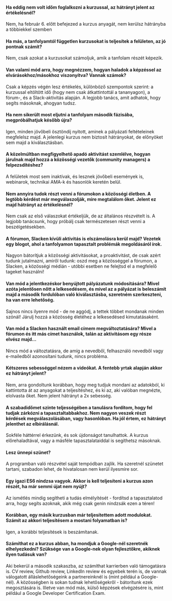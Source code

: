 #### Ha eddig nem volt időm foglalkozni a kurzussal, az hátrányt jelent az értékelésnél?

Nem, ha február 6. előtt befejezed a kurzus anyagát, nem kerülsz hátrányba a többiekkel szemben

#### Ha más, a tanfolyamtól független kurzusokat is teljesítek a felületen, az jó pontnak számít?

Nem, csak azokat a kurzusokat számoljuk, amik a tanfolam részét képezik.

#### Van valami mód arra, hogy megnézzem, hogyan haladok a képzéssel az elvárásokhoz/másokhoz viszonyítva? Vannak számok?

Csak a képzés végén lesz értékelés, különböző szempontok szerint: a kurzussal eltöltött idő (hogy nem csak átkattintottál a tananyagon), a fórum-, és a Slack-aktivitás alapján. A legjobb tanács, amit adhatok, hogy segíts másoknak, ahogyan tudsz.

#### Ha nem sikerült most eljutni a tanfolyam második fázisába, megpróbálhatjuk később újra?

Igen, minden jövőbeli ösztöndíj nyitott, aminek a pályázati feltételeinek megfelelsz majd. A jelenlegi kurzus nem biztosít hátrányokat, de előnyöket sem majd a kiválasztásban.

#### A közelmúltban megfigyelhető apadó aktivitást szemlélve, hogyan járulnak majd hozzá a közösségi vezetők (community managers) a felpezsdítéshez?

A felületek most sem inaktívak, és lesznek jövőbeli események is, webinarok, technikai AMA-k és hasonlók keretén belül.

#### Nem annyira tudok részt venni a fórumokon a közösségi életben. A legtöbb kérdést már megválaszolják, mire megtalálom őket. Jelent ez majd hátrányt az értékelésnél?

Nem csak az első válaszokat értékeljük, de az általános részvételt is. A legjobb tanácsunk, hogy próbálj csak természetesen részt venni a beszélgetésekben.

#### A fórumon, Slacken kívüli aktivitás is elszámolásra kerül majd? Vezetek egy blogot, ahol a tanfolyamon tapasztalt problémák megoldásáról írok.

Nagyon bátorítjuk a közösségi aktivitásokat, a proaktivitást, de csak azért tudunk jutalmazni, amiről tudunk: oszd meg a közösséggel a fórumon, a Slacken, a közösségi médián - utóbbi esetben ne felejtsd el a megfelelő tageket használni!

#### Van mód a jelentkezéskor benyújtott pályázatunk módosítására? Mivel azóta jelentősen nőtt a lelkesedésem, és mivel az a pályázat is beleszámít majd a második fordulóban való kiválasztásba, szeretném szerkeszteni, ha van erre lehetőség.

Sajnos nincs ilyenre mód - de ne aggódj, a tettek többet mondanak minden szónál! Járulj hozzá a közösség életéhez a lelkesedésed kimutatásaként.

#### Van mód a Slacken használt email címem megváltoztatására? Mivel a fórumon és itt más címet használok, talán az aktivitásom egy része elvész majd…

Nincs mód a változtatásra, de amíg a nevedből, felhasználó nevedből vagy e-mailedből azonosítani tudunk, nincs probléma.

#### Kétszeres sebességgel nézem a videókat. A fentebb yrtak alapján akkor ez hátrányt jelent?

Nem, arra gondoltunk korábban, hogy meg tudjuk mondani az adatokból, ki kattintotta át az anyagokat a teljesítéshez, és ki az, aki valóban megnézte, elolvasta őket. Nem jelent hátrányt a 2x sebesség.

#### A szabadidőmet szinte teljességében a tanulásra fordítom, hogy fel tudjak zárkózni a tapasztaltabbakhoz. Nem nagyon veszek részt kérdések megválaszolásában, vagy hasonlóban. Ha jól értem, ez hátrányt jelenthet az elbírálásnál.

Sokféle háttérrel érkezünk, és sok újdonságot tanulhattok. A kurzus előrehaladtával, vagy a másféle tapasztalataiddal is segíthetsz másoknak.

#### Lesz ünnepi szünet?

A programban való részvétel saját tempódban zajlik. Ha szeretnél szünetet tartani, szabadon lehet, de hivatalosan nem kerül ilyesmire sor.

#### Egy igazi ES6 nindzsa vagyok. Akkor is kell teljesíteni a kurzus azon részét, ha már semmi újat nem nyújt?

Az ismétlés mindig segítheti a tudás elmélyítését - fordítsd a tapasztalatod arra, hogy segíts azoknak, akik még csak genin nindzsák ezen a téren!

#### Korábban, egy másik kurzusban már teljesítettem adott modulokat. Számít az akkori teljesítésem a mostani folyamatban is?

Igen, a korábbi teljesítések is beszámítanak.

####  Számíthat ez a kurzus abban, ha mondjuk a Google-nél szeretnék elhelyezkedni? Szüksége van a Google-nek olyan fejlesztőkre, akiknek ilyen tudásuk van?

Aki bekerül a második szakaszba, az számíthat karrierben való támogatásra is. CV review, Github review, LinkedIn review és egyebek terén is, de vannak válogatott álláslehetőségeink a partnereinknél is (mint például a Google-nél). A közösségben is sokan tudnak lehetőségekről - bátorítunk ezek megosztására is. Illetve van mód más, külső képzések elvégzésére is, mint például a Google Developer Certification Exam.
